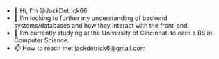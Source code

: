 - 👋 Hi, I’m @JackDetrick66
- 👀 I’m looking to further my understanding of backend systems/databases and how they interact with the front-end.
- 🌱 I’m currently studying at the University of Cincinnati to earn a BS in Computer Science.
- 📫 How to reach me: jackdetrick6@gmail.com

<!---
JackDetrick66/JackDetrick66 is a ✨ special ✨ repository because its `README.md` (this file) appears on your GitHub profile.
You can click the Preview link to take a look at your changes.
--->
